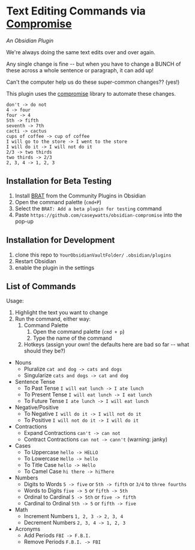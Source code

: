 # Text Editing Commands via [Compromise](https://github.com/spencermountain/compromise)

*An Obsidian Plugin*

We're always doing the same text edits over and over again.

Any single change is fine -- but when you have to change a BUNCH of these across a whole sentence or paragraph, it can add up!

Can't the computer help us do these super-common changes?? (yes!)

This plugin uses the [compromise](https://github.com/spencermountain/compromise) library to automate these changes.

```
don't -> do not
4 -> four
four -> 4
5th -> fifth
seventh -> 7th
cacti -> cactus
cups of coffee -> cup of coffee
I will go to the store -> I went to the store
I will do it -> I will not do it
2/3 -> two thirds
two thirds -> 2/3
2, 3, 4 -> 1, 2, 3
```

## Installation for Beta Testing

1. Install [BRAT](obsidian://show-plugin?id=obsidian42-brat
) from the Community Plugins in Obsidian 
2. Open the command palette (`cmd+P`)
3. Select the `BRAT: Add a beta plugin for testing` command
4. Paste `https://github.com/caseywatts/obsidian-compromise` into the pop-up

## Installation for Development

1. clone this repo to `YourObsidianVaultFolder/` `.obsidian/plugins`
2. Restart Obsidian
3. enable the plugin in the settings

## List of Commands

Usage:

1. Highlight the text you want to change
2. Run the command, either way:
    1. Command Palette
        1. Open the command palette (`cmd + p`)
        2. Type the name of the command
    2. Hotkeys (assign your own! the defaults here are bad so far -- what should they be?)

* Nouns
  * Pluralize `cat and dog -> cats and dogs`
  * Singularize `cats and dogs -> cat and dog`
* Sentence Tense
  * To Past Tense `I will eat lunch -> I ate lunch`
  * To Present Tense `I will eat lunch -> I eat lunch`
  * To Future Tense `I ate lunch -> I will eat lunch`
* Negative/Positive
  * To Negative `I will do it -> I will not do it`
  * To Positive `I will not do it -> I will do it`
* Contractions
  * Expand Contractions `can't -> can not`
  * Contract Contractions `can not -> cann't` (warning: janky)
* Cases
  * To Uppercase `hello -> HELLO`
  * To Lowercase `Hello -> hello`
  * To Title Case `hello -> Hello`
  * To Camel Case `hi there -> hiThere`
* Numbers
  * Digits to Words `5 -> five` or `5th -> fifth` or `3/4` to `three fourths`
  * Words to Digits `five -> 5` or `fifth -> 5th`
  * Ordinal to Cardinal `5 -> 5th` or `five -> fifth`
  * Cardinal to Ordinal `5th -> 5` or `fifth -> five`
* Math
  * Increment Numbers `1, 2, 3 -> 2, 3, 4`
  * Decrement Numbers `2, 3, 4 -> 1, 2, 3`
* Acronyms
  * Add Periods `FBI -> F.B.I.`
  * Remove Periods `F.B.I. -> FBI`
